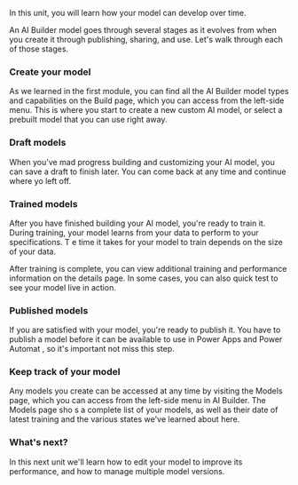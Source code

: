 In this unit, you will learn how your model can develop over time.

An AI Builder model goes through several stages as it evolves from when
you create it through publishing, sharing, and use. Let's walk through
each of those stages.

### Create your model

As we learned in the first module, you can find all the AI Builder model
types and capabilities on the Build page, which you can access from the
left-side menu. This is where you start to create a new custom AI model,
or select a prebuilt model that you can use right away.

### Draft models

When you've mad        progress building and customizing your AI model, you
can save a draft to finish later. You can come back at any time and
continue where yo        left off.

### Trained models
        
After you have finished building your AI model, you're ready to train
it. During training, your model learns from your data to perform to your
specifications. T       e time it takes for your model to train depends on the
size of your data.

After training is       complete, you can view additional training and
performance information on the details page. In some cases, you can also
quick test to see your model live in action.
        
### Published models
        
If you are satisfied with your model, you're ready to publish it. You
have to publish a model before it can be available to use in Power Apps
and Power Automat       , so it's important not miss this step.

### Keep track of your model
        
Any models you create can be accessed at any time by visiting the Models
page, which you can access from the left-side menu in AI Builder. The
Models page sho       s a complete list of your models, as well as their date
of latest training and the various states we've learned about here.
        
### What's next?

In this next unit        we'll learn how to edit your model to improve its
performance, and how to manage multiple model versions.
                
